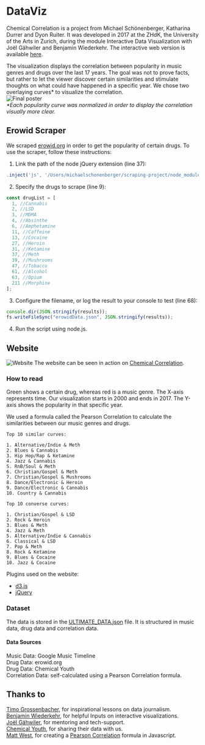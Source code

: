 # DataViz

Chemical Correlation is a project from Michael Schönenberger, Katharina Durrer and Dyon Ruiter. It was developed in 2017 at the ZHdK, the University of the Arts in Zurich, during the module Interactive Data Visualization with Joël Gähwiler and Benjamin Wiederkehr.
The interactive web version is available [here](http://cc.michaelschoenenberger.ch/).

The visualization displays the correlation between popularity in music genres and drugs over the last 17 years. The goal was not to prove facts, but rather to let the viewer discover certain similarities and stimulate thoughts on what could have happened in a specific year. We chose two overlaying curves* to visualize the correlation.  
![Final poster](https://user-images.githubusercontent.com/29760709/33677649-c7200f9a-dab9-11e7-8cd1-7792bdc91a00.jpg)  
_*Each popularity curve was normalized in order to display the correlation visually more clear._ 

## Erowid Scraper
We scraped [erowid.org](https://www.erowid.org/experiences/exp_front.shtml) in order to get the popularity of certain drugs.
To use the scraper, follow these instructions:

1. Link the path of the node jQuery extension (line 37):
```javascript
.inject('js', '/Users/michaelschonenberger/scraping-project/node_modules/jquery/dist/jquery.js')
```
2. Specify the drugs to scrape (line 9):
```javascript
const drugList = [
  1, //Cannabis
  2, //LSD
  3, //MDMA 
  4, //Absinthe 
  6, //Amphetamine
  11, //Caffeine
  13, //Cocaine
  27, //Heroin
  31, //Ketamine
  37, //Meth
  39, //Mushrooms
  47, //Tobacco
  61, //Alcohol
  63, //Opium
  211 //Morphine
];
```
3. Configure the filename, or log the result to your console to test (line 68):
```javascript
console.dir(JSON.stringify(results));
fs.writeFileSync("erowidData.json", JSON.stringify(results));
```
4. Run the script using node.js.

## Website
![Website](https://user-images.githubusercontent.com/29760709/33673700-d4deaf4e-daad-11e7-8c91-d0a0a35f3e6e.png)
The website can be seen in action on [Chemical Correlation](http://cc.michaelschoenenberger.ch/).

### How to read
Green shows a certain drug, whereas red is a music genre. The X-axis represents time. Our visualization starts in 2000 and ends in 2017. The Y-axis shows the popularity in that specific year.

We used a formula called the Pearson Correlation to calculate the similarities between our music genres and drugs.

    Top 10 similar curves: 

    1. Alternative/Indie & Meth
    2. Blues & Cannabis
    3. Hip Hop/Rap & Ketamine
    4. Jazz & Cannabis
    5. RnB/Soul & Meth
    6. Christian/Gospel & Meth
    7. Christian/Gospel & Mushrooms
    8. Dance/Electronic & Heroin
    9. Dance/Electronic & Cannabis
    10. Country & Cannabis

    Top 10 converse curves:

    1. Christian/Gospel & LSD
    2. Rock & Heroin
    3. Blues & Meth
    4. Jazz & Meth
    5. Alternative/Indie & Cannabis
    6. Classical & LSD
    7. Pop & Meth
    8. Rock & Ketamine
    9. Blues & Cocaine
    10. Jazz & Cocaine


Plugins used on the website:
- [d3.js](https://d3js.org/)
- [jQuery](http://jquery.com/)

### Dataset
The data is stored in the [ULTIMATE_DATA.json](https://github.com/Muchete/DataViz/blob/master/website/data/ULTIMATE_DATA.json) file.
It is structured in music data, drug data and correlation data. 

#### Data Sources
Music Data: Google Music Timeline  
Drug Data: erowid.org  
Drug Data: Chemical Youth  
Correlation Data: self-calculated using a Pearson Correlation formula.

## Thanks to
[Timo Grossenbacher](https://github.com/grssnbchr), for inspirational lessons on data journalism.  
[Benjamin Wiederkehr](https://github.com/wiederkehr), for helpful Inputs on interactive visualizations.  
[Joël Gähwiler](https://github.com/256dpi), for mentoring and tech-support.  
[Chemical Youth](https://chemicalyouth.org/), for sharing their data with us.  
[Matt West](https://github.com/matt-west), for creating a [Pearson Correlation](https://gist.github.com/matt-west/6500993) formula in Javascript.  